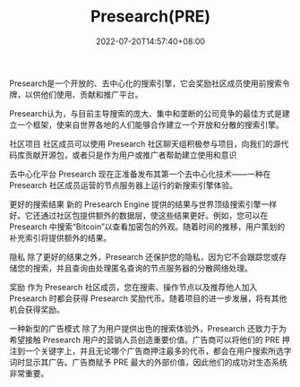 ﻿---
weight: 
title: "Presearch(PRE)"
description: "Presearch是一个开放的、去中心化的搜索引擎，它会奖励社区成员使用前搜索令牌，以供他们使用、贡献和推广平台"
date: 2022-07-20T14:57:40+08:00
lastmod: 2022-07-20T14:57:40+08:00
draft: false
authors: ["Simon"]
featuredImage: "presearchpre.jpg"
link: "https://www.presearch.io/"
tags: ["数字代币","Presearch(PRE)"]
categories: ["navigation"]
navigation: ["数字代币"]
lightgallery: true
toc: true
pinned: false
recommend: false
recommend1: false
---
Presearch是一个开放的、去中心化的搜索引擎，它会奖励社区成员使用前搜索令牌，以供他们使用、贡献和推广平台。

Presearch认为，与目前主导搜索的庞大、集中和垄断的公司竞争的最佳方式是建立一个框架，使来自世界各地的人们能够合作建立一个开放和分散的搜索引擎。

社区项目
社区成员可以使用 Presearch 社区聊天组积极参与项目，向我们的源代码库贡献开源包，或者只是作为用户或推广者帮助建立使用和意识

去中心化平台
Presearch 现在正准备发布其第一个去中心化技术——一种在 Presearch 社区成员运营的节点服务器上运行的新搜索引擎体验。

更好的搜索结果
新的 Presearch Engine 提供的结果与世界顶级搜索引擎一样好。它还通过社区包提供额外的数据层，使这些结果更好。例如，您可以在 Presearch 中搜索“Bitcoin”以查看加密包的外观。随着时间的推移，用户策划的补充索引将提供额外的结果。

隐私
除了更好的结果之外，Presearch 还保护您的隐私，因为它不会跟踪您或存储您的搜索，并且查询由处理匿名查询的节点服务器的分散网络处理。

奖励
作为 Presearch 社区成员，您在搜索、操作节点以及推荐他人加入 Presearch 时都会获得 Presearch 奖励代币。随着项目的进一步发展，将有其他机会获得奖励。

一种新型的广告模式
除了为用户提供出色的搜索体验外，Presearch 还致力于为希望接触 Presearch 用户的营销人员创造重要价值。广告商可以将他们的 PRE 押注到一个关键字上，并且无论哪个广告商押注最多的代币，都会在用户搜索所选字词时显示其广告。广告商赋予 PRE 最大的外部价值，因此他们的成功对生态系统非常重要。